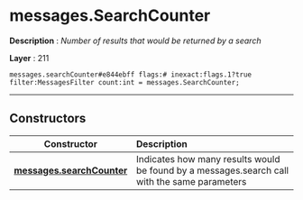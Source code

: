 # messages.SearchCounter

**Description** : *Number of results that would be returned by a search*

**Layer** : 211

```tl
messages.searchCounter#e844ebff flags:# inexact:flags.1?true filter:MessagesFilter count:int = messages.SearchCounter;
```

---

## Constructors

| Constructor | Description |
| :---: | :--- |
| [**messages.searchCounter**](constructor/messages.searchCounter) | Indicates how many results would be found by a messages.search call with the same parameters |